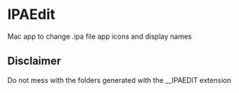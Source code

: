 # IPAEdit
Mac app to change .ipa file app icons and display names

## Disclaimer
Do not mess with the folders generated with the __IPAEDIT extension
